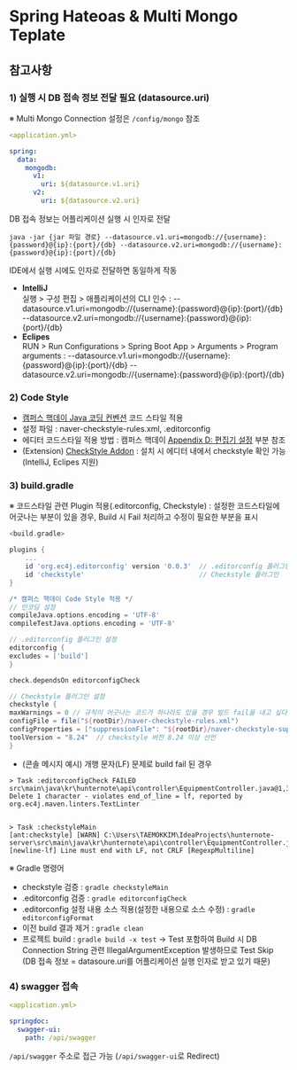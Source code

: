 # Spring Hateoas & Multi Mongo Teplate

## 참고사항
### 1) 실행 시 DB 접속 정보 전달 필요 (datasource.uri)
※ Multi Mongo Connection 설정은 `/config/mongo` 참조
``` yml
<application.yml>

spring:
  data:
    mongodb:
      v1:
        uri: ${datasource.v1.uri}
      v2:
        uri: ${datasource.v2.uri}
```
DB 접속 정보는 어플리케이션 실행 시 인자로 전달
```
java -jar {jar 파일 경로} --datasource.v1.uri=mongodb://{username}:{password}@{ip}:{port}/{db} --datasource.v2.uri=mongodb://{username}:{password}@{ip}:{port}/{db}
```
IDE에서 실행 시에도 인자로 전달하면 동일하게 작동

- **IntelliJ**  
  실행 > 구성 편집 > 애플리케이션의 CLI 인수 : --datasource.v1.uri=mongodb://{username}:{password}@{ip}:{port}/{db} --datasource.v2.uri=mongodb://{username}:{password}@{ip}:{port}/{db}
- **Eclipes**    
  RUN > Run Configurations > Spring Boot App > Arguments > Program arguments : --datasource.v1.uri=mongodb://{username}:{password}@{ip}:{port}/{db} --datasource.v2.uri=mongodb://{username}:{password}@{ip}:{port}/{db}

### 2) Code Style
- [캠퍼스 핵데이 Java 코딩 컨벤션](https://naver.github.io/hackday-conventions-java/) 코드 스타일 적용
- 설정 파일 : naver-checkstyle-rules.xml, .editorconfig  
- 에디터 코드스타일 적용 방법 : 캠퍼스 핵데이 [Appendix D: 편집기 설정](https://naver.github.io/hackday-conventions-java/#editor-config) 부분 참조
- (Extension) [CheckStyle Addon](https://checkstyle-addons.thomasjensen.com/run.html) : 설치 시 에디터 내에서 checkstyle 확인 가능(IntelliJ, Eclipes 지원)

### 3) build.gradle
※ 코드스타일 관련 Plugin 적용(.editorconfig, Checkstyle) : 설정한 코드스타일에 어긋나는 부분이 있을 경우, Build 시 Fail 처리하고 수정이 필요한 부분을 표시

``` groovy
<build.gradle>

plugins {
    ...
    id 'org.ec4j.editorconfig' version '0.0.3'  // .editorconfig 플러그인
    id 'checkstyle'                             // Checkstyle 플러그인
}

/* 캠퍼스 핵데이 Code Style 적용 */
// 인코딩 설정
compileJava.options.encoding = 'UTF-8'
compileTestJava.options.encoding = 'UTF-8'

// .editorconfig 플러그인 설정
editorconfig {
excludes = ['build']
}

check.dependsOn editorconfigCheck

// Checkstyle 플러그인 설정
checkstyle {
maxWarnings = 0 // 규칙이 어긋나는 코드가 하나라도 있을 경우 빌드 fail을 내고 싶다면 이 선언을 추가한다.
configFile = file("${rootDir}/naver-checkstyle-rules.xml")
configProperties = ["suppressionFile": "${rootDir}/naver-checkstyle-suppressions.xml"]
toolVersion = "8.24"  // checkstyle 버전 8.24 이상 선언
}
```
- (콘솔 메시지 예시) 개행 문자(LF) 문제로 build fail 된 경우
```
> Task :editorconfigCheck FAILED
src\main\java\kr\hunternote\api\controller\EquipmentController.java@1,38: Delete 1 character - violates end_of_line = lf, reported by org.ec4j.maven.linters.TextLinter


> Task :checkstyleMain
[ant:checkstyle] [WARN] C:\Users\TAEMOKKIM\IdeaProjects\hunternote-server\src\main\java\kr\hunternote\api\controller\EquipmentController.java:1: [newline-lf] Line must end with LF, not CRLF [RegexpMultiline]
```

※ Gradle 명령어
- checkstyle 검증 : `gradle checkstyleMain`
- .editorconfig 검증 : `gradle editorconfigCheck`
- .editorconfig 설정 내용 소스 적용(설정한 내용으로 소스 수정) : `gradle editorconfigFormat`
- 이전 build 결과 제거 : `gradle clean`
- 프로젝트 build : `gradle build -x test`
  → Test 포함하여 Build 시 DB Connection String 관련 IllegalArgumentException 발생하므로 Test Skip  
  (DB 접속 정보 = datasoure.uri를 어플리케이션 실행 인자로 받고 있기 때문)  

### 4) swagger 접속
``` yml
<application.yml>

springdoc:
  swagger-ui:
    path: /api/swagger
```
`/api/swagger` 주소로 접근 가능 (`/api/swagger-ui`로 Redirect)
